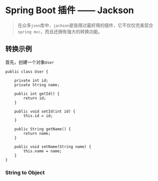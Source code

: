 # Spring Boot 插件 —— Jackson
> 在众多`json`库中，`jackson`是我用过最好用的插件，它不仅仅完美契合`spring mvc`，而且还拥有强大的转换功能。

## 转换示例
首先，创建一个对象`User`

```
public class User {

    private int id;
    private String name;

    public int getId() {
        return id;
    }

    public void setId(int id) {
        this.id = id;
    }

    public String getName() {
        return name;
    }

    public void setName(String name) {
        this.name = name;
    }
}
```

### String to Object

```

```